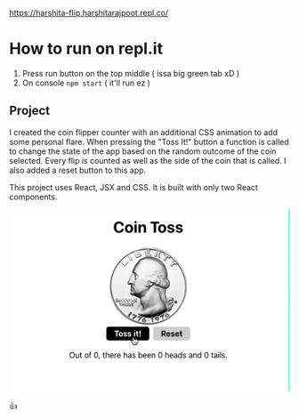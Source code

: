 https://harshita-flip.harshitarajpoot.repl.co/


# How to run on repl.it

1. Press run button on the top middle ( issa big green tab xD )
2. On console ` npm start ` ( it'll run ez )

## Project

I created the coin flipper counter with an additional CSS animation to add some personal flare. When pressing the "Toss It!" button a function is called to change the state of the app based on the random outcome of the coin selected. Every flip is counted as well as the side of the coin that is called. I also added a reset button to this app. 

This project uses React, JSX and CSS. It is built with only two React components.

![Preview of the final outcome - coin toss](docs/cointoss.gif)


:thumbsup: 

